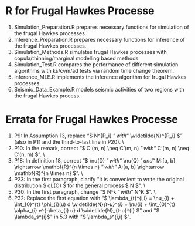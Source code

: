 # R for Frugal Hawkes Processe

1.  Simulation_Preparation.R prepares necessary functions for simulation of the frugal Hawkes processes.
2.  Inference_Preparation.R prepares necessary functions for inference of the frugal Hawkes processes.
3.  Simulation_Methods.R simulates frugal Hawkes processes with copula/thinning/marginal modelling based methods.
4.  Simulation_Test.R compares the performance of different simulation algorithms with ks/cvm/ad tests via random time change theorem.
5.  Inference_MLE.R implements the inference algorithm for frugal Hawkes processes.
6.  Seismic_Data_Example.R models seismic activities of two regions with the frugal Hawkes process.

# Errata for Frugal Hawkes Processe
1. P9: In Assumption 13, replace “$ N^{P_i} $” with “$ \widetilde{N}^{P_i} $” (also in P11 and the third-to-last line in P20). \\
2. P10: In the remark, correct “$ C’(m, n) \neq C’(m, n) $” with “$ C’(m, n) \neq C’(n, m) $”. \\
3. P18: In definition 18, correct “$ \nu(D) $” with “$ \nu(Q) $” and “$ M:[a, b] \rightarrow \mathbf{R}^{n \times n} $” with “$ A:[a, b] \rightarrow \mathbf{R}^{n \times n} $”. \\
4. P23: In the first paragraph, clarify  "it is convenient to write the original distribution
$ dL(O) $ for the general process $ N $". \\
5. P30: In the first paragraph, change “$ N^k $” with “$ N^K $”. \\
5. 	P32: Replace the first equation with “$ \lambda_{t}^{i,i} = \nu_{i} + \int_{0}^{t} \phi_{i}(u) d \widetilde{N}_{t-u}^{i} = \nu_{i} + \int_{0}^{t} \alpha_{i} e^{-\beta_{i} u} d \widetilde{N}_{t-u}^{i} $” and "$ \lambda_s^{i}$" in 5.3 with "$ \lambda_s^{i,i} $".
